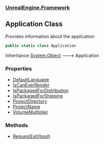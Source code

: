 ### [UnrealEngine.Framework](./UnrealEngine-Framework.md 'UnrealEngine.Framework')
## Application Class
Provides information about the application  
```csharp
public static class Application
```
Inheritance [System.Object](https://docs.microsoft.com/en-us/dotnet/api/System.Object 'System.Object') &#129106; Application  
### Properties
- [DefaultLanguage](./UnrealEngine-Framework-Application-DefaultLanguage.md 'UnrealEngine.Framework.Application.DefaultLanguage')
- [IsCanEverRender](./UnrealEngine-Framework-Application-IsCanEverRender.md 'UnrealEngine.Framework.Application.IsCanEverRender')
- [IsPackagedForDistribution](./UnrealEngine-Framework-Application-IsPackagedForDistribution.md 'UnrealEngine.Framework.Application.IsPackagedForDistribution')
- [IsPackagedForShipping](./UnrealEngine-Framework-Application-IsPackagedForShipping.md 'UnrealEngine.Framework.Application.IsPackagedForShipping')
- [ProjectDirectory](./UnrealEngine-Framework-Application-ProjectDirectory.md 'UnrealEngine.Framework.Application.ProjectDirectory')
- [ProjectName](./UnrealEngine-Framework-Application-ProjectName.md 'UnrealEngine.Framework.Application.ProjectName')
- [VolumeMultiplier](./UnrealEngine-Framework-Application-VolumeMultiplier.md 'UnrealEngine.Framework.Application.VolumeMultiplier')
### Methods
- [RequestExit(bool)](./UnrealEngine-Framework-Application-RequestExit(bool).md 'UnrealEngine.Framework.Application.RequestExit(bool)')

